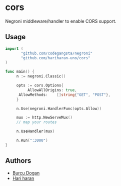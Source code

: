 # cors

Negroni middleware/handler to enable CORS support.


## Usage

~~~go
import (
       "github.com/codegangsta/negroni"
       "github.com/hariharan-uno/cors"
)

func main() {
     n := negroni.Classic()

     opts := cors.Options{
     	  AllowAllOrigins: true,
	  AllowMethods:    []string{"GET", "POST"},
     }

     n.Use(negroni.HandlerFunc(opts.Allow))

     mux := http.NewServeMux()
     // map your routes

     n.UseHandler(mux)

     n.Run(":3000")
}
~~~

## Authors

* [Burcu Dogan](http://github.com/rakyll)
* [Hari haran](http://github.com/hariharan-uno)